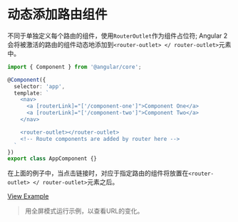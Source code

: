 # 动态添加路由组件

不同于单独定义每个路由的组件，使用`RouterOutlet`作为组件占位符; Angular 2会将被激活的路由的组件动态地添加到`<router-outlet> </ router-outlet>`元素中。

```typescript
import { Component } from '@angular/core';

@Component({
  selector: 'app',
  template: `
    <nav>
      <a [routerLink]="['/component-one']">Component One</a>
      <a [routerLink]="['/component-two']">Component Two</a>
    </nav>

    <router-outlet></router-outlet>
    <!-- Route components are added by router here -->
  `
})
export class AppComponent {}
```

在上面的例子中，当点击链接时，对应于指定路由的组件将放置在`<router-outlet> </ router-outlet>`元素之后。

[View Example](https://plnkr.co/edit/odsZq1pL43HtWcUr0taJ?p=preview)

> 用全屏模式运行示例，以查看URL的变化。